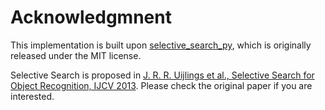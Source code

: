 

# Acknowledgmnent

This implementation is built upon [selective_search_py](https://github.com/belltailjp/selective_search_py), which is originally released under the MIT license.

Selective Search is proposed in <a name="selective_search_ijcv"> [J. R. R. Uijlings et al., Selective Search for Object Recognition, IJCV 2013](https://ivi.fnwi.uva.nl/isis/publications/bibtexbrowser.php?key=UijlingsIJCV2013&bib=all.bib). Please check the original paper if you are interested.